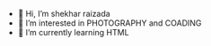 - 👋 Hi, I’m shekhar raizada
- 👀 I’m interested in PHOTOGRAPHY and COADING
- 🌱 I’m currently learning HTML

<!---
Raizada143/Raizada143 is a ✨ special ✨ repository because its `README.md` (this file) appears on your GitHub profile.
You can click the Preview link to take a look at your changes.
--->
